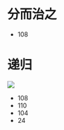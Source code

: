 # 分而治之

- 108

# 递归

![](https://jack-img.oss-cn-hangzhou.aliyuncs.com/img/20210427144618.png)

- 108
- 110
- 104
- 24

